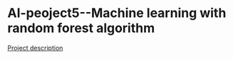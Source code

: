 # AI-peoject5--Machine learning with random forest algorithm

[Project description](https://github.com/meetsav/AI-Project5/blob/master/Project5description.pdf)
